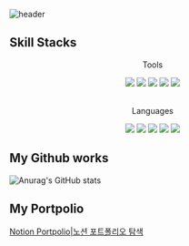 <!--
**chosungsu/chosungsu** is a ✨ _special_ ✨ repository because its `README.md` (this file) appears on your GitHub profile.

Here are some ideas to get you started:

- 🔭 I’m currently working on ...
- 🌱 I’m currently learning ...
- 👯 I’m looking to collaborate on ...
- 🤔 I’m looking for help with ...
- 💬 Ask me about ...
- 📫 How to reach me: ...
- 😄 Pronouns: ...
- ⚡ Fun fact: ...
-->
![header](https://capsule-render.vercel.app/api?type=wave&color=auto&height=300&section=header&text=Chosungsu&fontSize=90)

## Skill Stacks
<div align="center">
  <p>Tools</p>
  <div align="center">
    <img src="https://img.shields.io/badge/Android Studio-gray?style=flat&logo=Android Studio&logoColor=#3DDC84"/>
    <img src="https://img.shields.io/badge/Visual Studio-gray?style=flat&logo=Visual Studio&logoColor=#5C2D91"/>
    <img src="https://img.shields.io/badge/Visual Studio Code-gray?style=flat&logo=Visual Studio Code&logoColor=#007ACC"/>
    <img src="https://img.shields.io/badge/RStudio-gray?style=flat&logo=RStudio&logoColor=#75AADB"/>
    <img src="https://img.shields.io/badge/Jupyter-gray?style=flat&logo=Jupyter&logoColor=#F37626"/>
  </div>
  <br>
  <p>Languages</p>
  <div align="center">
    <img src="https://img.shields.io/badge/Java-gray?style=flat&logo=Java&logoColor=#007396"/>
    <img src="https://img.shields.io/badge/JavaScript-gray?style=flat&logo=JavaScript&logoColor=#F7DF1E"/>
    <img src="https://img.shields.io/badge/Python-gray?style=flat&logo=Python&logoColor=#3776AB"/>
    <img src="https://img.shields.io/badge/R-gray?style=flat&logo=R&logoColor=#276DC3"/>
    <img src="https://img.shields.io/badge/C-gray?style=flat&logo=C&logoColor=#A8B9CC"/>
  </div>
</div>

## My Github works
![Anurag's GitHub stats](https://github-readme-stats.vercel.app/api?username=chosungsu&show_icons=true&theme=radical)

## My Portpolio
[Notion Portpolio|노션 포트폴리오 탐색](https://grateful-orchid-a4a.notion.site/Jo-Sung-Su-s-Portfolio-fb3d5ee8315a418f84c6679ac3b0b737)
